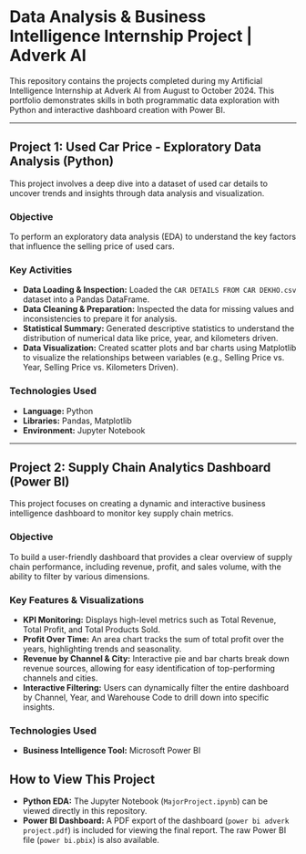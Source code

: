 # Data Analysis & Business Intelligence Internship Project | Adverk AI

This repository contains the projects completed during my Artificial Intelligence Internship at Adverk AI from August to October 2024. This portfolio demonstrates skills in both programmatic data exploration with Python and interactive dashboard creation with Power BI.

---

## Project 1: Used Car Price - Exploratory Data Analysis (Python)

This project involves a deep dive into a dataset of used car details to uncover trends and insights through data analysis and visualization.

### Objective

To perform an exploratory data analysis (EDA) to understand the key factors that influence the selling price of used cars.

### Key Activities

-   **Data Loading & Inspection:** Loaded the `CAR DETAILS FROM CAR DEKHO.csv` dataset into a Pandas DataFrame.
-   **Data Cleaning & Preparation:** Inspected the data for missing values and inconsistencies to prepare it for analysis.
-   **Statistical Summary:** Generated descriptive statistics to understand the distribution of numerical data like price, year, and kilometers driven.
-   **Data Visualization:** Created scatter plots and bar charts using Matplotlib to visualize the relationships between variables (e.g., Selling Price vs. Year, Selling Price vs. Kilometers Driven).

### Technologies Used

-   **Language:** Python
-   **Libraries:** Pandas, Matplotlib
-   **Environment:** Jupyter Notebook

---

## Project 2: Supply Chain Analytics Dashboard (Power BI)

This project focuses on creating a dynamic and interactive business intelligence dashboard to monitor key supply chain metrics.

### Objective

To build a user-friendly dashboard that provides a clear overview of supply chain performance, including revenue, profit, and sales volume, with the ability to filter by various dimensions.

### Key Features & Visualizations

-   **KPI Monitoring:** Displays high-level metrics such as Total Revenue, Total Profit, and Total Products Sold.
-   **Profit Over Time:** An area chart tracks the sum of total profit over the years, highlighting trends and seasonality.
-   **Revenue by Channel & City:** Interactive pie and bar charts break down revenue sources, allowing for easy identification of top-performing channels and cities.
-   **Interactive Filtering:** Users can dynamically filter the entire dashboard by Channel, Year, and Warehouse Code to drill down into specific insights.

### Technologies Used

-   **Business Intelligence Tool:** Microsoft Power BI

## How to View This Project

-   **Python EDA:** The Jupyter Notebook (`MajorProject.ipynb`) can be viewed directly in this repository.
-   **Power BI Dashboard:** A PDF export of the dashboard (`power bi adverk project.pdf`) is included for viewing the final report. The raw Power BI file (`power bi.pbix`) is also available.

